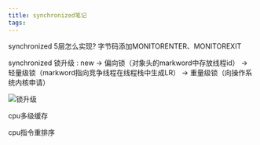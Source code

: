 ```yaml
---
title: synchronized笔记
tags:
---
```

synchronized 5层怎么实现? 字节码添加MONITORENTER、MONITOREXIT

synchronized 锁升级 : new -> 偏向锁（对象头的markword中存放线程id） -> 轻量级锁（markword指向竞争线程在线程栈中生成LR） -> 重量级锁（向操作系统内核申请）

![锁升级](锁升级.png)

cpu多级缓存

cpu指令重排序
